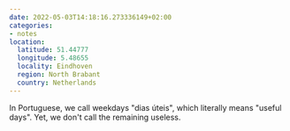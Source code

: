```yaml
---
date: 2022-05-03T14:18:16.273336149+02:00
categories:
- notes
location:
  latitude: 51.44777
  longitude: 5.48655
  locality: Eindhoven
  region: North Brabant
  country: Netherlands
---
```


In Portuguese, we call weekdays "dias úteis", which literally means "useful days". Yet, we don't call the remaining useless.

